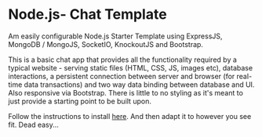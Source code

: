 Node.js- Chat Template
===================

Am easily configurable Node.js Starter Template using ExpressJS, MongoDB / MongoJS, SocketIO, KnockoutJS and Bootstrap.

This is a basic chat app that provides all the functionality required by a typical website - serving static files (HTML, CSS, JS, images etc), database interactions, a persistent connection between server and browser (for real-time data transactions) and two way data binding between database and UI. Also responsive via Bootstrap. There is little to no styling as it's meant to just provide a starting point to be built upon.

Follow the instructions to install <a href='https://mikedigitize.com/blog/nodejs-starting-template-part-1/'>here</a>. And then adapt it to however you see fit. Dead easy...

